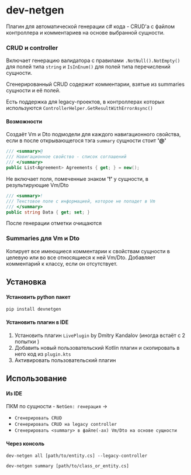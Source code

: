 # dev-netgen

Плагин для автоматической генерации c# кода - CRUD'а с файлом контроллера и комментариев на основе выбранной сущности.
### CRUD и controller
Включает генерацию валидатора с правилами `.NotNull().NotEmpty()` для полей типа `string` и `IsInEnum()` для полей типа перечислений сущности.

Сгенерированный CRUD содержит комментарии, взятые из summaries сущности и её полей.

Есть поддержка для legacy-проектов, в контроллерах которых используются `ControllerHelper.GetResultWithErrorAsync()`

#### Возможности

Создаёт Vm и Dto подмодели для каждого навигационного свойства, если в после открывающегося тэга `summary` сущности стоит **'@'**
```c#
/// <summary>@
/// Навигационное свойство - список соглашений
/// </summary>
public List<Agreement> Agreements { get; } = new();   
```

Не включает поля, помеченные знаком **'!'** у сущности, в результирующие Vm/Dto
```c#
/// <summary>!
/// Текстовое поле с информацией, которое не попадет в Vm
/// </summary>
public string Data { get; set; }
```

После генерации отметки очищаются

### Summaries для Vm и Dto

Копирует все имеющиеся комментарии к свойствам сущности в целевую или во все относящиеся к ней Vm/Dto. Добавляет комментарий к классу, если он отсутствует.


## Установка

#### Установить python пакет

```
pip install devnetgen
```

#### Установить плагин в IDE

1. Установить плагин `LivePlugin` by Dmitry Kandalov (иногда встаёт с 2 попытки )
2. Добавить новый пользовательский Kotlin плагин и скопировать в него код из `plugin.kts`
3. Активировать пользовательский плагин

## Использование

#### Из IDE
ПКМ по сущности - `NetGen: генерация` ->
- `Сгенерировать CRUD`
- `Сгенерировать CRUD на legacy controller`
- `Сгенерировать <summary> в файле(-ах) Vm/Dto на основе сущности`
#### Через консоль
```
dev-netgen all [path/to/entity.cs] --legacy-controller
```

```
dev-netgen summary [path/to/class_or_entity.cs]
```